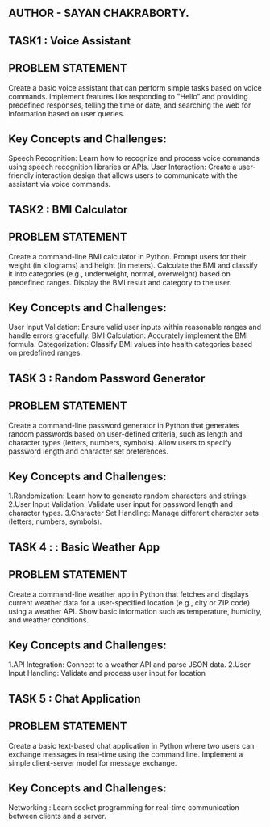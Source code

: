 ## AUTHOR - SAYAN CHAKRABORTY.
## TASK1 : Voice Assistant
## PROBLEM STATEMENT
Create a basic voice assistant that can perform simple tasks based on voice commands. Implement features like responding to "Hello" and providing predefined responses, telling the time or date, and searching the web for information based on user queries.

## Key Concepts and Challenges:
Speech Recognition: Learn how to recognize and process voice commands using speech recognition libraries or APIs. User Interaction: Create a user-friendly interaction design that allows users to communicate with the assistant via voice commands.

## TASK2 : BMI Calculator
## PROBLEM STATEMENT
Create a command-line BMI calculator in Python. Prompt users for their weight (in kilograms) and height (in meters). Calculate the BMI and classify it into categories (e.g., underweight, normal, overweight) based on predefined ranges. Display the BMI result and category to the user.

## Key Concepts and Challenges:
User Input Validation: Ensure valid user inputs within reasonable ranges and handle errors gracefully. BMI Calculation: Accurately implement the BMI formula. Categorization: Classify BMI values into health categories based on predefined ranges.

## TASK 3 : Random Password Generator
## PROBLEM STATEMENT
Create a command-line password generator in Python that generates random passwords based on user-defined criteria, such as length and character types (letters, numbers, symbols). Allow users to specify password length and character set preferences.

## Key Concepts and Challenges:
1.Randomization: Learn how to generate random characters and strings. 2.User Input Validation: Validate user input for password length and character types. 3.Character Set Handling: Manage different character sets (letters, numbers, symbols).

## TASK 4 : : Basic Weather App
## PROBLEM STATEMENT
Create a command-line weather app in Python that fetches and displays current weather data for a user-specified location (e.g., city or ZIP code) using a weather API. Show basic information such as temperature, humidity, and weather conditions.

## Key Concepts and Challenges:
1.API Integration: Connect to a weather API and parse JSON data. 2.User Input Handling: Validate and process user input for location

## TASK 5 : Chat Application
## PROBLEM STATEMENT
Create a basic text-based chat application in Python where two users can exchange messages in real-time using the command line. Implement a simple client-server model for message exchange.

## Key Concepts and Challenges:
Networking : Learn socket programming for real-time communication between clients and a server.
